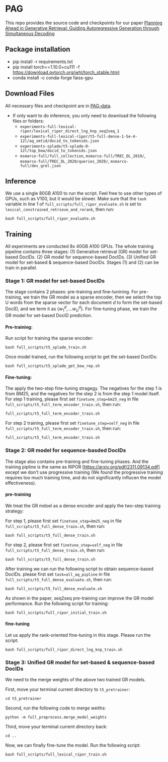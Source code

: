 # PAG
This repo provides the source code and checkpoints for our paper [Planning Ahead in Generative Retrieval: Guiding Autoregressive Generation through Simultaneous Decoding]()

## Package installation
- pip install -r requirements.txt 
- pip install torch==1.10.0+cu111 -f https://download.pytorch.org/whl/torch_stable.html
- conda install -c conda-forge faiss-gpu 

## Download Files
All necessary files and checkpoint are in [PAG-data](https://drive.google.com/drive/u/2/folders/1ajlt9-06OynjWnTmLFFpkmbyMg7PxY_W).
- If only want to do inference, you only need to download the following files or folders:
    - `experiments-full-lexical-ripor/lexical_ripor_direct_lng_knp_seq2seq_1`
    - `experiments-full-lexical-ripor/t5-full-dense-1-5e-4-12l/aq_smtid/docid_to_tokenids.json`
    - `experiments-splade/t5-splade-0-12l/top_bow/docid_to_tokenids.json`
    - `msmarco-full/full_collection`, `msmarco-full/TREC_DL_2019/`, `msmarco-full/TREC_DL_2020/queries_2020/`, `msmarco-full/dev_qrel.json`

## Inference 
We use a single 80GB A100 to run the script. Feel free to use other types of GPUs, such as V100, but it would be slower.
Make sure that the `task` variable in line 1 of `full_scripts/full_ripor_evaluate.sh` is set to `lexical_constrained_retrieve_and_rerank`, then run:
```
bash full_scripts/full_ripor_evaluate.sh
```


## Training 
All experiments are conducted 8x 40GB A100 GPUs. The whole training pipeline contains three stages: (1) Generative retrieval (GR) model  for set-based DocIDs. (2) GR model for sequence-based DocIDs. (3) Unified GR model for set-based & sequence-based DocIDs. Stages (1) and (2) can be train in parallel. 

### Stage 1: GR model for set-based DocIDs
The stage contains 2 phases: pre-training and fine-tunining. For pre-training, we train the GR model as a sparse encoder, then we select the top U words from the sparse vector for each document $d$ to form the set-based DocID, and we term it as $\{w^d_1, \ldots w^d_U \}$. For fine-tuning phase, we train the GR model for set-based DocID prediction.

#### Pre-training:
Run script for training the sparse encoder: 
```
bash full_scripts/t5_splade_train.sh 
```
Once model trained, run the following script to get the set-based DocIDs:
```
bash full_scripts/t5_splade_get_bow_rep.sh
```

#### Fine-tuning:
The apply the two-step fine-tuning stragegy. The negatives for the step 1 is from BM25, and the negatives for the step 2 is from the step 1 model itself.
For step 1 training, please first set `finetune_step=bm25_neg` in file `full_scripts/t5_full_term_encoder_train.sh`, then run:
```
full_scripts/t5_full_term_encoder_train.sh
```
For step 2 training, please first set `finetune_step=self_neg` in file `full_scripts/t5_full_term_encoder_train.sh`, then run:
```
full_scripts/t5_full_term_encoder_train.sh
```

### Stage 2: GR model for sequence-basded DocIDs
The stage also contains pre-training and fine-tuning phases. And the training pipline is the same as RIPOR [https://arxiv.org/pdf/2311.09134.pdf] except we don't use progressive training (We found the progressive training requires too much training time, and do not significantly influcen the model effectiveness).

#### pre-training 
We treat the GR mdoel as a dense encoder and apply the two-step training strategy:

For step 1,  please first set `finetune_step=bm25_neg` in file `full_scripts/t5_full_dense_train.sh`, then run:
```
bash full_scripts/t5_full_dense_train.sh
```
For step 2,  please first set `finetune_step=self_neg` in file `full_scripts/t5_full_dense_train.sh`, then run:
```
bash full_scripts/t5_full_dense_train.sh
```

After training we can run the following script to obtain sequence-based DocIDs. please first set `task=all_aq_pipline` in file `full_scripts/t5_full_dense_evaluate.sh`, then run:
```
bash full_scripts/t5_full_dense_evaluate.sh 
``` 
As shown in the paper, seq2seq pre-training can improve the GR model performance. Run the following script for training:
```
bash full_scripts/full_ripor_initial_train.sh
```

#### fine-tuning 
Let us apply the rank-oriented fine-tuning in this stage. Please run the script:
```
bash full_scripts/full_ripor_direct_lng_knp_train.sh
```

### Stage 3: Unified GR model for set-based & sequence-based DocIDs
We need to the merge weights of the above two trained GR models. 

First, move your terminal current directory to `t5_pretrainer`:
```
cd t5_pretrainer
```

Second, run the following code to merge weiths:
```
python -m full_preprocess.merge_model_weights
```

Third, move your terminal current directory back:
```
cd ..
```

Now, we can finally fine-tune the model. Run the following script:
```
bash full_scripts/full_lexical_ripor_train.sh
```


